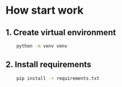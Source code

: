 # How start work
## 1. Create virtual environment
```bash
    python -m venv venv
```

## 2. Install requirements
```bash
    pip install -r requirements.txt
```

